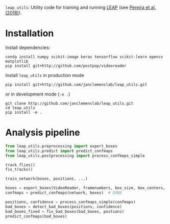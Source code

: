 
`leap_utils`: Utility code for training and running [LEAP](https://github.com/talmo/leap) (see [Pereira et al. (2018)](https://www.biorxiv.org/content/early/2018/05/30/331181)).

# Installation
Install dependencies:
```shell
conda install numpy scikit-image keras tensorflow scikit-learn opencv matplotlib
pip install git+http://github.com/postpop/videoreader
```

Install `leap_utils` in production mode
```shell
pip install git+http://github.com/janclemenslab/leap_utils.git
```

 or in development mode (`-e .`)
```shell
git clone http://github.com/janclemenslab/leap_utils.git
cd leap_utils
pip install -e .
```

# Analysis pipeline
```python
from leap_utils.preprocessing import export_boxes
from leap_utils.predict import predict_confmaps
from leap_utils.postprocessing import process_confmaps_simple

track_flies()
fix_tracks()

train_network(boxes, positions, ...)

boxes = export_boxes(VideoReader, framenumbers, box_size, box_centers, box_angles)  # DONE
confmaps = predict_confmaps(network, boxes)  # DONE

positions, confidence = process_confmaps_simple(confmaps)
bad_boxes = detect_bad_boxes(positions, confidence)
bad_boxes_fixed = fix_bad_boxes(bad_boxes, postions)
predict_confmaps(bad_boxes)
```
